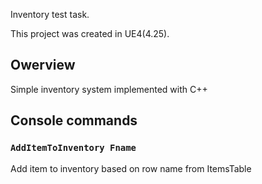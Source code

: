 Inventory test task.

This project was created in UE4(4.25).

## Owerview
Simple inventory system implemented with C++

## Console commands

### `AddItemToInventory Fname`

Add item to inventory based on row name from ItemsTable

